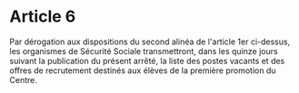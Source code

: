 # Article 6

Par dérogation aux dispositions du second alinéa de l'article 1er ci-dessus, les organismes de Sécurité Sociale transmettront, dans les quinze jours suivant la publication du présent arrêté, la liste des postes vacants et des offres de recrutement destinés aux élèves de la première promotion du Centre.
